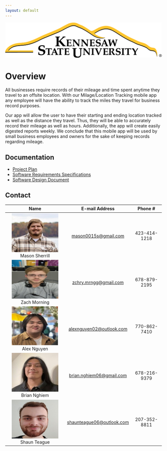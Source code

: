```yaml
---
layout: default
---
```


<img src="assets/images/KSULogo.png" alt="Kennesaw State University Logo" />

# Overview

All businesses require records of their mileage and time spent anytime they travel to an offsite location. With our Milage/Location Tracking mobile app any employee will have the ability to track the miles they travel for business record purposes.  

Our app will allow the user to have their starting and ending location tracked as well as the distance they travel. Thus, they will be able to accurately record their mileage as well as hours. Additionally, the app will create easily digested reports weekly. We conclude that this mobile app will be used by small business employees and owners for the sake of keeping records regarding mileage. 


## Documentation

* [Project Plan](./project-plan.html)
* [Software Requirements Specifications](./SRS.html)
* [Software Design Document](./SDD.html)


## Contact

| Name           | E-mail Address              | Phone #      
|:---------------:|:----------------------------:|:-------------:
| <img src="assets/images/Mason.png" alt="Mason Sherrill" width="150" height="125"/> Mason Sherrill | <mason0015s@gmail.com>      | 423-414-1218 
| <img src="assets/images/Zach.png" alt="Zach Morning" width="150" height="125"/> Zach Morning   | <zchry.mrngg@gmail.com>     | 678-879-2195 
| <img src="assets/images/Alex.png" alt="Alex Nguyen" width="150" height="125"/> Alex Nguyen    | <alexnguyen02@outlook.com>  | 770-862-7410 
| <img src="assets/images/Brian.png" alt="Brian Nghiem" width="150" height="125"/> Brian Nghiem   | <brian.nghiem06@gmail.com>  | 678-216-9379 
| <img src="assets/images/Shaun.png" alt="Shaun Teague" width="150" height="125"/> Shaun Teague   | <shaunteague06@outlook.com> | 207-352-8811 